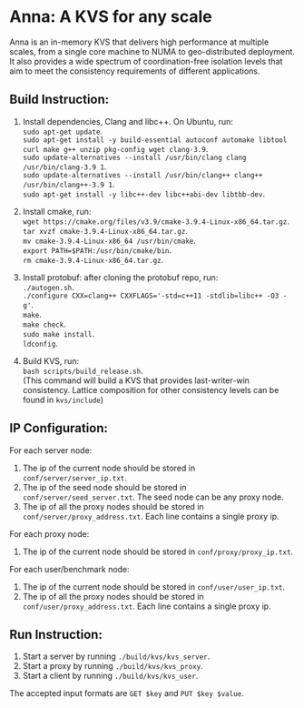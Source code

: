 # Anna: A KVS for any scale

Anna is an in-memory KVS that delivers high performance at multiple scales, from a single core machine to NUMA to geo-distributed deployment. It also provides a wide spectrum of coordination-free isolation levels that aim to meet the consistency requirements of different applications.

## Build Instruction:

1. Install dependencies, Clang and libc++.
On Ubuntu, run:<br />
`sudo apt-get update`.<br />
`sudo apt-get install -y build-essential autoconf automake libtool curl make g++ unzip pkg-config wget clang-3.9`.<br />
`sudo update-alternatives --install /usr/bin/clang clang /usr/bin/clang-3.9 1`.<br />
`sudo update-alternatives --install /usr/bin/clang++ clang++ /usr/bin/clang++-3.9 1`.<br />
`sudo apt-get install -y libc++-dev libc++abi-dev libtbb-dev`.<br />

2. Install cmake, run:<br />
`wget https://cmake.org/files/v3.9/cmake-3.9.4-Linux-x86_64.tar.gz`.<br />
`tar xvzf cmake-3.9.4-Linux-x86_64.tar.gz`.<br />
`mv cmake-3.9.4-Linux-x86_64 /usr/bin/cmake`.<br />
`export PATH=$PATH:/usr/bin/cmake/bin`.<br />
`rm cmake-3.9.4-Linux-x86_64.tar.gz`.<br />

3. Install protobuf: after cloning the protobuf repo, run:<br />
`./autogen.sh`.<br />
`./configure CXX=clang++ CXXFLAGS='-std=c++11 -stdlib=libc++ -O3 -g'`.<br />
`make`.<br />
`make check`.<br />
`sudo make install`.<br />
`ldconfig`.<br />

4. Build KVS, run:<br />
`bash scripts/build_release.sh`.<br />
(This command will build a KVS that provides last-writer-win consistency. Lattice composition for other consistency levels can be found in `kvs/include`)

## IP Configuration:
For each server node:
1. The ip of the current node should be stored in `conf/server/server_ip.txt`.
2. The ip of the seed node should be stored in `conf/server/seed_server.txt`. The seed node can be any proxy node.
3. The ip of all the proxy nodes should be stored in `conf/server/proxy_address.txt`. Each line contains a single proxy ip.

For each proxy node:
1. The ip of the current node should be stored in `conf/proxy/proxy_ip.txt`.

For each user/benchmark node:
1. The ip of the current node should be stored in `conf/user/user_ip.txt`.
2. The ip of all the proxy nodes should be stored in `conf/user/proxy_address.txt`. Each line contains a single proxy ip.

## Run Instruction:

1. Start a server by running `./build/kvs/kvs_server`.
2. Start a proxy by running `./build/kvs/kvs_proxy`.
3. Start a client by running `./build/kvs/kvs_user`.

The accepted input formats are `GET $key` and `PUT $key $value`.
